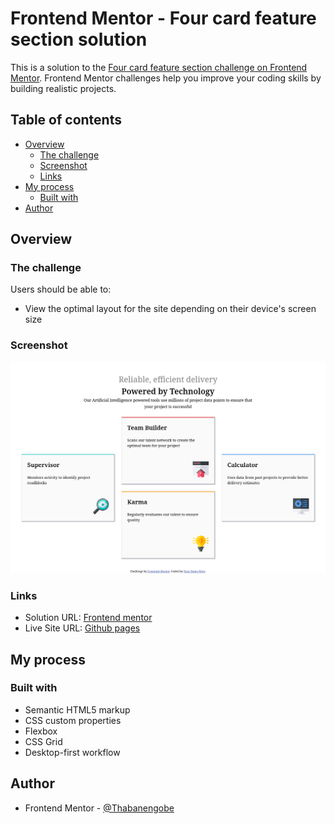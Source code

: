 # Frontend Mentor - Four card feature section solution

This is a solution to the [Four card feature section challenge on Frontend Mentor](https://www.frontendmentor.io/challenges/four-card-feature-section-weK1eFYK). Frontend Mentor challenges help you improve your coding skills by building realistic projects. 

## Table of contents

- [Overview](#overview)
  - [The challenge](#the-challenge)
  - [Screenshot](#screenshot)
  - [Links](#links)
- [My process](#my-process)
  - [Built with](#built-with)
- [Author](#author)

## Overview

### The challenge

Users should be able to:

- View the optimal layout for the site depending on their device's screen size

### Screenshot

![](./images/four-card-feature.png)

### Links

- Solution URL: [Frontend mentor](https://your-solution-url.com)
- Live Site URL: [Github pages](https://thabanengobe.github.io/Four-Feature-Card-Section/)

## My process

### Built with

- Semantic HTML5 markup
- CSS custom properties
- Flexbox
- CSS Grid
- Desktop-first workflow

## Author

- Frontend Mentor - [@Thabanengobe](https://www.frontendmentor.io/profile/Thabanengobe)
